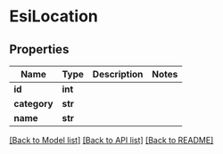 # EsiLocation

## Properties
Name | Type | Description | Notes
------------ | ------------- | ------------- | -------------
**id** | **int** |  | 
**category** | **str** |  | 
**name** | **str** |  | 

[[Back to Model list]](../README.md#documentation-for-models) [[Back to API list]](../README.md#documentation-for-api-endpoints) [[Back to README]](../README.md)


